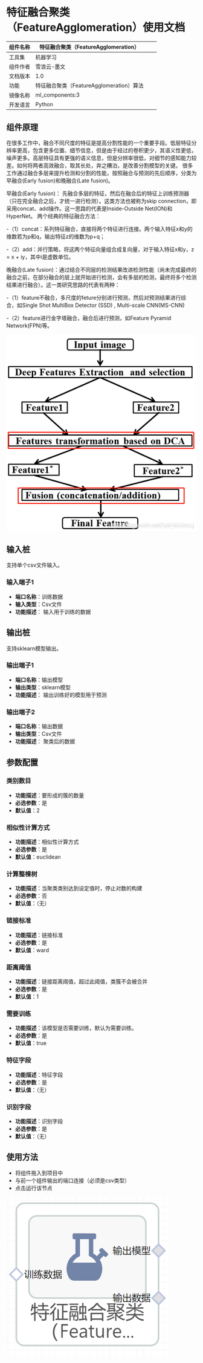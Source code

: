 # 特征融合聚类（FeatureAgglomeration）使用文档
| 组件名称 |特征融合聚类（FeatureAgglomeration）|  |  |
| --- | --- | --- | --- |
| 工具集 | 机器学习 |  |  |
| 组件作者 | 雪浪云-墨文 |  |  |
| 文档版本 | 1.0 |  |  |
| 功能 |特征融合聚类（FeatureAgglomeration）算法|  |  |
| 镜像名称 | ml_components:3 |  |  |
| 开发语言 | Python |  |  |

## 组件原理
在很多工作中，融合不同尺度的特征是提高分割性能的一个重要手段。低层特征分辨率更高，包含更多位置、细节信息，但是由于经过的卷积更少，其语义性更低，噪声更多。高层特征具有更强的语义信息，但是分辨率很低，对细节的感知能力较差。如何将两者高效融合，取其长处，弃之糟泊，是改善分割模型的关键。
很多工作通过融合多层来提升检测和分割的性能，按照融合与预测的先后顺序，分类为早融合(Early fusion)和晚融合(Late fusion)。

早融合(Early fusion)： 先融合多层的特征，然后在融合后的特征上训练预测器（只在完全融合之后，才统一进行检测）。这类方法也被称为skip connection，即采用concat、add操作。这一思路的代表是Inside-Outside Net(ION)和HyperNet。 两个经典的特征融合方法：

-（1）concat：系列特征融合，直接将两个特征进行连接。两个输入特征x和y的维数若为p和q，输出特征z的维数为p+q；

-（2）add：并行策略，将这两个特征向量组合成复向量，对于输入特征x和y，z = x + iy，其中i是虚数单位。

晚融合(Late fusion)：通过结合不同层的检测结果改进检测性能（尚未完成最终的融合之前，在部分融合的层上就开始进行检测，会有多层的检测，最终将多个检测结果进行融合）。这一类研究思路的代表有两种：

-（1）feature不融合，多尺度的feture分别进行预测，然后对预测结果进行综合，如Single Shot MultiBox Detector (SSD) , Multi-scale CNN(MS-CNN)

-（2）feature进行金字塔融合，融合后进行预测，如Feature Pyramid Network(FPN)等。

![](./img/特征融合聚类1.png)
## 输入桩
支持单个csv文件输入。
### 输入端子1

- **端口名称**：训练数据
- **输入类型**：Csv文件
- **功能描述**： 输入用于训练的数据
## 输出桩
支持sklearn模型输出。
### 输出端子1

- **端口名称**：输出模型
- **输出类型**：sklearn模型
- **功能描述**： 输出训练好的模型用于预测
### 输出端子2

- **端口名称**：输出数据
- **输出类型**：Csv文件
- **功能描述**： 聚类后的数据
## 参数配置
### 类别数目

- **功能描述**：要形成的簇的数量
- **必选参数**：是
- **默认值**：2
### 相似性计算方式

- **功能描述**：相似性计算方式
- **必选参数**：是
- **默认值**：euclidean
### 计算整棵树

- **功能描述**：当聚类类别达到设定值时，停止对数的构建
- **必选参数**：否
- **默认值**：（无）
### 链接标准

- **功能描述**：链接标准
- **必选参数**：是
- **默认值**：ward
### 距离阈值

- **功能描述**：链接距离阈值，超过此阈值，类簇不会被合并
- **必选参数**：是
- **默认值**：1
### 需要训练

- **功能描述**：该模型是否需要训练，默认为需要训练。
- **必选参数**：是
- **默认值**：true
### 特征字段

- **功能描述**：特征字段
- **必选参数**：是
- **默认值**：（无）
### 识别字段

- **功能描述**：识别字段
- **必选参数**：是
- **默认值**：（无）
## 使用方法
- 将组件拖入到项目中
- 与前一个组件输出的端口连接（必须是csv类型）
- 点击运行该节点


![](./img/特征融合聚类2.png)



